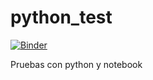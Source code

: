 # python_test

[![Binder](https://mybinder.org/badge.svg)](https://mybinder.org/v2/gh/git@github.com:gerrodlop/python_test.git/master?urlpath=https%3A%2F%2Fgithub.com%2Fgerrodlop%2Fpython_test%2Fblob%2Fmaster%2Fpruebas_python.ipynb)

Pruebas con python y notebook
